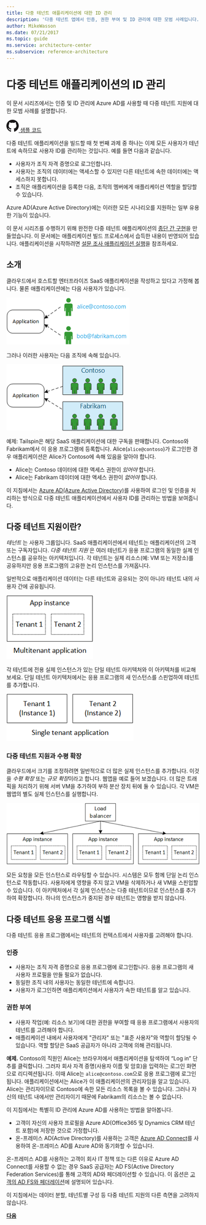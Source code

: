 ```yaml
---
title: 다중 테넌트 애플리케이션에 대한 ID 관리
description: '다중 테넌트 앱에서 인증, 권한 부여 및 ID 관리에 대한 모범 사례입니다.'
author: MikeWasson
ms.date: 07/21/2017
ms.topic: guide
ms.service: architecture-center
ms.subservice: reference-architecture
---
```


# <a name="manage-identity-in-multitenant-applications"></a>다중 테넌트 애플리케이션의 ID 관리

이 문서 시리즈에서는 인증 및 ID 관리에 Azure AD를 사용할 때 다중 테넌트 지원에 대한 모범 사례를 설명합니다.

[![GitHub](../_images/github.png) 샘플 코드][sample-application]

다중 테넌트 애플리케이션을 빌드할 때 첫 번째 과제 중 하나는 이제 모든 사용자가 테넌트에 속하므로 사용자 ID를 관리하는 것입니다. 예를 들면 다음과 같습니다.

- 사용자가 조직 자격 증명으로 로그인합니다.
- 사용자는 조직의 데이터에는 액세스할 수 있지만 다른 테넌트에 속한 데이터에는 액세스하지 못합니다.
- 조직은 애플리케이션을 등록한 다음, 조직의 멤버에게 애플리케이션 역할을 할당할 수 있습니다.

Azure AD(Azure Active Directory)에는 이러한 모든 시나리오를 지원하는 일부 유용한 기능이 있습니다.

이 문서 시리즈를 수행하기 위해 완전한 다중 테넌트 애플리케이션의 [종단 간 구현][sample-application]을 만들었습니다. 이 문서에는 애플리케이션 빌드 프로세스에서 습득한 내용이 반영되어 있습니다. 애플리케이션을 시작하려면 [설문 조사 애플리케이션 실행][running-the-app]을 참조하세요.

## <a name="introduction"></a>소개

클라우드에서 호스트할 엔터프라이즈 SaaS 애플리케이션을 작성하고 있다고 가정해 봅니다. 물론 애플리케이션에는 다음 사용자가 있습니다.

![사용자](./images/users.png)

그러나 이러한 사용자는 다음 조직에 속해 있습니다.

![조직 사용자](./images/org-users.png)

예제: Tailspin은 해당 SaaS 애플리케이션에 대한 구독을 판매합니다. Contoso와 Fabrikam에서 이 응용 프로그램에 등록합니다. Alice(`alice@contoso`)가 로그인한 경우 애플리케이션은 Alice가 Contoso에 속해 있음을 알아야 합니다.

- Alice는 Contoso 데이터에 대한 액세스 권한이 *있어야* 합니다.
- Alice는 Fabrikam 데이터에 대한 액세스 권한이 *없어야* 합니다.

이 지침에서는 [Azure AD(Azure Active Directory)](/azure/active-directory)를 사용하여 로그인 및 인증을 처리하는 방식으로 다중 테넌트 애플리케이션에서 사용자 ID를 관리하는 방법을 보여줍니다.

<!-- markdownlint-disable MD026 -->

## <a name="what-is-multitenancy"></a>다중 테넌트 지원이란?

<!-- markdownlint-enable MD026 -->

*테넌트* 는 사용자 그룹입니다. SaaS 애플리케이션에서 테넌트는 애플리케이션의 고객 또는 구독자입니다. *다중 테넌트 지원* 은 여러 테넌트가 응용 프로그램의 동일한 실제 인스턴스를 공유하는 아키텍처입니다. 각 테넌트는 실제 리소스(예: VM 또는 저장소)를 공유하지만 응용 프로그램의 고유한 논리 인스턴스를 가져옵니다.

일반적으로 애플리케이션 데이터는 다른 테넌트와 공유되는 것이 아니라 테넌트 내의 사용자 간에 공유됩니다.

![다중 테넌트](./images/multitenant.png)

각 테넌트에 전용 실제 인스턴스가 있는 단일 테넌트 아키텍처와 이 아키텍처를 비교해 보세요. 단일 테넌트 아키텍처에서는 응용 프로그램의 새 인스턴스를 스핀업하여 테넌트를 추가합니다.

![단일 테넌트](./images/single-tenant.png)

### <a name="multitenancy-and-horizontal-scaling"></a>다중 테넌트 지원과 수평 확장

클라우드에서 크기를 조정하려면 일반적으로 더 많은 실제 인스턴스를 추가합니다. 이것을 *수평 확장* 또는 *규모 확장*이라고 합니다. 웹앱을 예로 들어 보겠습니다. 더 많은 트래픽을 처리하기 위해 서버 VM을 추가하여 부하 분산 장치 뒤에 둘 수 있습니다. 각 VM은 웹앱의 별도 실제 인스턴스를 실행합니다.

![웹 사이트 부하 분산](./images/load-balancing.png)

모든 요청을 모든 인스턴스로 라우팅할 수 있습니다. 시스템은 모두 함께 단일 논리 인스턴스로 작동합니다. 사용자에게 영향을 주지 않고 VM을 삭제하거나 새 VM을 스핀업할 수 있습니다. 이 아키텍처에서 각 실제 인스턴스는 다중 테넌트이므로 인스턴스를 추가하여 확장합니다. 하나의 인스턴스가 중지된 경우 테넌트는 영향을 받지 않습니다.

## <a name="identity-in-a-multitenant-app"></a>다중 테넌트 응용 프로그램 식별

다중 테넌트 응용 프로그램에서는 테넌트의 컨텍스트에서 사용자를 고려해야 합니다.

### <a name="authentication"></a>인증

- 사용자는 조직 자격 증명으로 응용 프로그램에 로그인합니다. 응용 프로그램의 새 사용자 프로필을 만들 필요가 없습니다.
- 동일한 조직 내의 사용자는 동일한 테넌트에 속합니다.
- 사용자가 로그인하면 애플리케이션에서 사용자가 속한 테넌트를 알고 있습니다.

### <a name="authorization"></a>권한 부여

- 사용자 작업(예: 리소스 보기)에 대한 권한을 부여할 때 응용 프로그램에서 사용자의 테넌트를 고려해야 합니다.
- 애플리케이션 내에서 사용자에게 "관리자" 또는 "표준 사용자"와 역할이 할당될 수 있습니다. 역할 할당은 SaaS 공급자가 아니라 고객에 의해 관리됩니다.

**예제.** Contoso의 직원인 Alice는 브라우저에서 애플리케이션을 탐색하여 “Log in” 단추를 클릭합니다. 그러자 회사 자격 증명(사용자 이름 및 암호)을 입력하는 로그인 화면으로 리디렉션됩니다. 이때 Alice는 `alice@contoso.com`으로 응용 프로그램에 로그인됩니다. 애플리케이션에서는 Alice가 이 애플리케이션의 관리자임을 알고 있습니다. Alice는 관리자이므로 Contoso에 속한 모든 리소스 목록을 볼 수 있습니다. 그러나 자신의 테넌트 내에서만 관리자이기 때문에 Fabrikam의 리소스는 볼 수 없습니다.

이 지침에서는 특별히 ID 관리에 Azure AD를 사용하는 방법을 알아봅니다.

- 고객이 자신의 사용자 프로필을 Azure AD(Office365 및 Dynamics CRM 테넌트 포함)에 저장한 것으로 가정합니다.
- 온-프레미스 AD(Active Directory)를 사용하는 고객은 [Azure AD Connect](/azure/active-directory/hybrid/whatis-hybrid-identity)를 사용하여 온-프레미스 AD를 Azure AD와 동기화할 수 있습니다.

온-프레미스 AD를 사용하는 고객이 회사 IT 정책 또는 다른 이유로 Azure AD Connect를 사용할 수 없는 경우 SaaS 공급자는 AD FS(Active Directory Federation Services)를 통해 고객의 AD와 페더레이션할 수 있습니다. 이 옵션은 [고객의 AD FS와 페더레이션](adfs.md)에 설명되어 있습니다.

이 지침에서는 데이터 분할, 테넌트별 구성 등 다중 테넌트 지원의 다른 측면을 고려하지 않습니다.

[**다음**](./tailspin.md)

<!-- links -->

[sample-application]: https://github.com/mspnp/multitenant-saas-guidance
[running-the-app]: ./run-the-app.md
